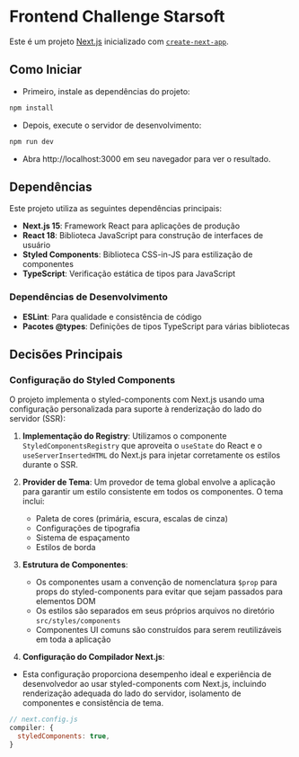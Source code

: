 # Frontend Challenge Starsoft

Este é um projeto [Next.js](https://nextjs.org) inicializado com [`create-next-app`](https://nextjs.org/docs/app/api-reference/cli/create-next-app).

## Como Iniciar

- Primeiro, instale as dependências do projeto:
```bash
npm install
```
  - Depois, execute o servidor de desenvolvimento:
```bash
npm run dev
```
- Abra http://localhost:3000 em seu navegador para ver o resultado.

## Dependências

Este projeto utiliza as seguintes dependências principais:

- **Next.js 15**: Framework React para aplicações de produção
- **React 18**: Biblioteca JavaScript para construção de interfaces de usuário
- **Styled Components**: Biblioteca CSS-in-JS para estilização de componentes
- **TypeScript**: Verificação estática de tipos para JavaScript

### Dependências de Desenvolvimento

- **ESLint**: Para qualidade e consistência de código
- **Pacotes @types**: Definições de tipos TypeScript para várias bibliotecas

## Decisões Principais

### Configuração do Styled Components

O projeto implementa o styled-components com Next.js usando uma configuração personalizada para suporte à renderização do lado do servidor (SSR):

1. **Implementação do Registry**: Utilizamos o componente `StyledComponentsRegistry` que aproveita o `useState` do React e o `useServerInsertedHTML` do Next.js para injetar corretamente os estilos durante o SSR.

2. **Provider de Tema**: Um provedor de tema global envolve a aplicação para garantir um estilo consistente em todos os componentes. O tema inclui:
   - Paleta de cores (primária, escura, escalas de cinza)
   - Configurações de tipografia
   - Sistema de espaçamento
   - Estilos de borda

3. **Estrutura de Componentes**:
   - Os componentes usam a convenção de nomenclatura `$prop` para props do styled-components para evitar que sejam passados para elementos DOM
   - Os estilos são separados em seus próprios arquivos no diretório `src/styles/components`
   - Componentes UI comuns são construídos para serem reutilizáveis em toda a aplicação

4. **Configuração do Compilador Next.js**:
  - Esta configuração proporciona desempenho ideal e experiência de desenvolvedor ao usar styled-components com Next.js, incluindo renderização adequada do lado do servidor, isolamento de componentes e consistência de tema.
   ```js
   // next.config.js
   compiler: {
     styledComponents: true,
   }
````

